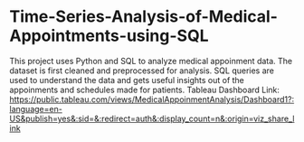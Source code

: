 # Time-Series-Analysis-of-Medical-Appointments-using-SQL
This project uses Python and SQL to analyze medical appoinment data. The dataset is first cleaned and preprocessed for analysis. SQL queries are used to understand the data and gets useful insights out of the appoinments and schedules made for patients.
Tableau Dashboard Link: https://public.tableau.com/views/MedicalAppoinmentAnalysis/Dashboard1?:language=en-US&publish=yes&:sid=&:redirect=auth&:display_count=n&:origin=viz_share_link
